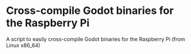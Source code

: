 # Cross-compile Godot binaries for the Raspberry Pi

A script to easily cross-compile Godot binaries for the Raspberry Pi (from Linux x86_64)
